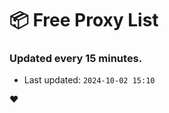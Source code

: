 # :package: Free Proxy List
### Updated every 15 minutes.

- Last updated: `2024-10-02 15:10`

:heart:
